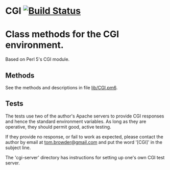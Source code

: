 # CGI [![Build Status](https://travis-ci.org/tbrowder/CGI-Perl6.svg?branch=master)](https://travis-ci.org/tbrowder/CGI-Perl6)

# Class methods for the CGI environment.

Based on Perl 5's CGI module.

## Methods

See the methods and descriptions in file [lib/CGI.pm6](./lib/CGI.pm6).

## Tests

The tests use two of the author's Apache servers to provide CGI
responses and hence the standard environment variables. As long as
they are operative, they should permit good, active testing.

If they provide no response, or fail to work as expected, please
contact the author by email at <tom.browder@gmail.com> and put the
word '[CGI]' in the subject line.

The 'cgi-server' directory has instructions for setting up one's own
CGI test server.
